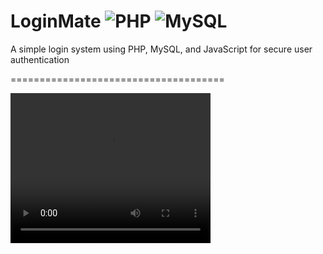 # LoginMate ![PHP](https://img.shields.io/badge/PHP-777BB4?style=flat-square&logo=php&logoColor=white) ![MySQL](https://img.shields.io/badge/MySQL-4479A1?style=flat-square&logo=mysql&logoColor=white)
A simple login system using PHP, MySQL, and JavaScript for secure user authentication

=====================================


 

<video width="320" height="240" controls>
  <source src="./screen-record/Screen%20Recording%202025-01-28%20001655.mp4" type="video/mp4">
  Your browser does not support the video tag.
</video>